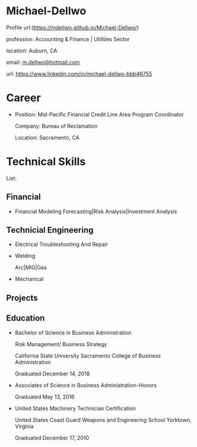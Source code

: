 # Michael-Dellwo
Profile
url:(https://mdellwo.github.io/Michael-Dellwo/)



  
  
  
  profession: Accounting & Finance | Utilities Sector    
  
  location: Auburn, CA
  
  email: m.dellwo@hotmail.com
  
  
  
 
  url: https://www.linkedin.com/in/michael-dellwo-bbb46755
  
  

# Career

 - Position: Mid-Pacific Financial Credit Line Area Program Coordinator 
 
   Company: Bureau of Reclamation 
   
   Location: Sacramento, CA
    
# Technical Skills
   List: 
   ## Financial
 
   - Financial Modeling 
    Forecasting|Risk Analysis|Investment Analysis
    
   
   ## Technicial Engineering  
 
   - Electrical Troubleshooting And Repair
  
   - Welding
   
     Arc|MIG|Gas
   
   - Mechanical 
   
    
    
    
    
    

## Projects
   

## Education

  - Bachelor of Science in Business Administration 
  
    Risk Management/ Business Strategy  
    
    California State University Sacramento College of Business Administration
    
    Graduated December 14, 2018 
    
  - Associates of Science in Business Administration-Honors
  
    Graduated May 13, 2016 
  
  - United States Machinery Technician Certification 
  
    United States Coast Guard Weapons and Engineering School Yorktown, Virginia 
    
    Graduated December 17, 2010
     
